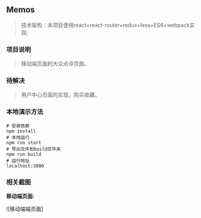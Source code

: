 ## Memos

> 技术架构：本项目使用react+react-router+redux+less+ES6+webpack实现;

### 项目说明
> 移动端页面的大众点评页面。

### 待解决
> 用户中心页面的实现，购买收藏。

### 本地演示方法

```text
# 安装依赖
npm install
# 本地运行
npm run start
# 导出文件到build文件夹
npm run build
# 运行地址
localhost:3000
```

### 相关截图



**移动端页面:**

![移动端端页面]
